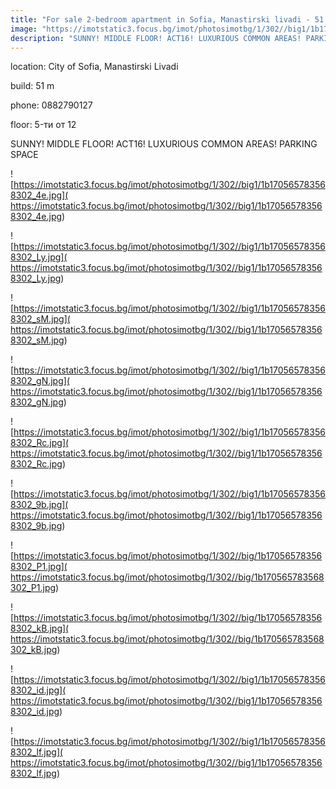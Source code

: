 ```yaml
---
title: "For sale 2-bedroom apartment in Sofia, Manastirski livadi - 51 sq.m / 135,000 EUR :: imot.bg Ad"
image: "https://imotstatic3.focus.bg/imot/photosimotbg/1/302//big1/1b170565783568302_Z0.jpg"
description: "SUNNY! MIDDLE FLOOR! ACT16! LUXURIOUS COMMON AREAS! PARKING SPACE"
---
```


location: City of Sofia, Manastirski Livadi

build: 51 m

phone: 0882790127

floor: 5-ти от 12

SUNNY! MIDDLE FLOOR! ACT16! LUXURIOUS COMMON AREAS! PARKING SPACE


![https://imotstatic3.focus.bg/imot/photosimotbg/1/302//big1/1b170565783568302_4e.jpg]( https://imotstatic3.focus.bg/imot/photosimotbg/1/302//big1/1b170565783568302_4e.jpg)


![https://imotstatic3.focus.bg/imot/photosimotbg/1/302//big1/1b170565783568302_Ly.jpg]( https://imotstatic3.focus.bg/imot/photosimotbg/1/302//big1/1b170565783568302_Ly.jpg)


![https://imotstatic3.focus.bg/imot/photosimotbg/1/302//big1/1b170565783568302_sM.jpg]( https://imotstatic3.focus.bg/imot/photosimotbg/1/302//big1/1b170565783568302_sM.jpg)


![https://imotstatic3.focus.bg/imot/photosimotbg/1/302//big1/1b170565783568302_gN.jpg]( https://imotstatic3.focus.bg/imot/photosimotbg/1/302//big1/1b170565783568302_gN.jpg)


![https://imotstatic3.focus.bg/imot/photosimotbg/1/302//big1/1b170565783568302_Rc.jpg]( https://imotstatic3.focus.bg/imot/photosimotbg/1/302//big1/1b170565783568302_Rc.jpg)


![https://imotstatic3.focus.bg/imot/photosimotbg/1/302//big1/1b170565783568302_9b.jpg]( https://imotstatic3.focus.bg/imot/photosimotbg/1/302//big1/1b170565783568302_9b.jpg)


![https://imotstatic3.focus.bg/imot/photosimotbg/1/302//big/1b170565783568302_P1.jpg]( https://imotstatic3.focus.bg/imot/photosimotbg/1/302//big/1b170565783568302_P1.jpg)


![https://imotstatic3.focus.bg/imot/photosimotbg/1/302//big/1b170565783568302_kB.jpg]( https://imotstatic3.focus.bg/imot/photosimotbg/1/302//big/1b170565783568302_kB.jpg)


![https://imotstatic3.focus.bg/imot/photosimotbg/1/302//big1/1b170565783568302_id.jpg]( https://imotstatic3.focus.bg/imot/photosimotbg/1/302//big1/1b170565783568302_id.jpg)


![https://imotstatic3.focus.bg/imot/photosimotbg/1/302//big1/1b170565783568302_lf.jpg]( https://imotstatic3.focus.bg/imot/photosimotbg/1/302//big1/1b170565783568302_lf.jpg)


